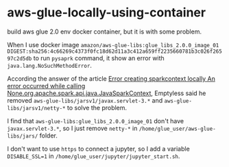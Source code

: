 # aws-glue-locally-using-container
build aws glue 2.0 env docker container, but it is with some problem. 

When I use docker image `amazon/aws-glue-libs:glue_libs_2.0.0_image_01 DIGEST:sha256:4c66269c4373f0fc18d62d11a3c412a659ff2235660781b3c026f26597c2d5db` to run `pysaprk` command, it show an error with `java.lang.NoSuchMethodError`.

According the answer of the article [Error creating sparkcontext locally An error occurred while calling None.org.apache.spark.api.java.JavaSparkContext](https://stackoverflow.com/questions/70192980/error-creating-sparkcontext-locally-an-error-occurred-while-calling-none-org-apa), Emptyless said he removed `aws-glue-libs/jarsv1/javax.servlet-3.*` and `aws-glue-libs/jarsv1/netty-*` to solve the problem.

I find that `aws-glue-libs:glue_libs_2.0.0_image_01` don't have `javax.servlet-3.*`, so I just remove `netty-*` in `/home/glue_user/aws-glue-libs/jars/` folder. 

I don't want to use `https` to connect a jupyter, so I add a variable `DISABLE_SSL=1` in `/home/glue_user/jupyter/jupyter_start.sh`.

